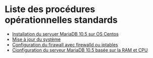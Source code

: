 # Liste des procédures opérationnelles standards
 *  [ Installation du servuer MariaDB 10.5 sur OS Centos  ](./1a_install_mariadb_centos_fr.md)
 *  [ Mise à jour du système](./1_update_fr.md)
 *  [ Configuration du firawall avec firewalld ou iptables](./2_firewall_fr.md)
 *  [ Cionfiguration du serveur MariaDB 10.5 basée sur la RAM et CPU](./3_config_start_fr.md)
